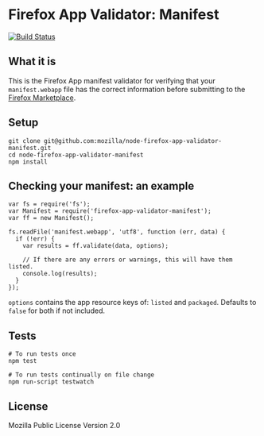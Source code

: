 # Firefox App Validator: Manifest

[![Build Status](https://secure.travis-ci.org/mozilla/node-firefox-app-validator-manifest.png)](http://travis-ci.org/mozilla/node-firefox-app-validator-manifest)

## What it is

This is the Firefox App manifest validator for verifying that your `manifest.webapp` file has the correct information before submitting to the [Firefox Marketplace](https://marketplace.firefox.com).

## Setup

    git clone git@github.com:mozilla/node-firefox-app-validator-manifest.git
    cd node-firefox-app-validator-manifest
    npm install

## Checking your manifest: an example

    var fs = require('fs');
    var Manifest = require('firefox-app-validator-manifest');
    var ff = new Manifest();

    fs.readFile('manifest.webapp', 'utf8', function (err, data) {
      if (!err) {
        var results = ff.validate(data, options);

        // If there are any errors or warnings, this will have them listed.
        console.log(results);
      }
    });

`options` contains the app resource keys of: `listed` and `packaged`. Defaults to `false` for both if not included.

## Tests

    # To run tests once
    npm test

    # To run tests continually on file change
    npm run-script testwatch

## License

Mozilla Public License Version 2.0
